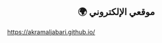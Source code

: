<h2 align="center">🌍 موقعي الإلكتروني</h2>
<a href="https://akramaljabari.github.io/">https://akramaljabari.github.io/</a>
